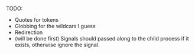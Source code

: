 TODO:

* Quotes for tokens
* Globbing for the wildcars I guess
* Redirection
* (will be done first) Signals should passed along to the child process if it exists, otherwise ignore the signal.